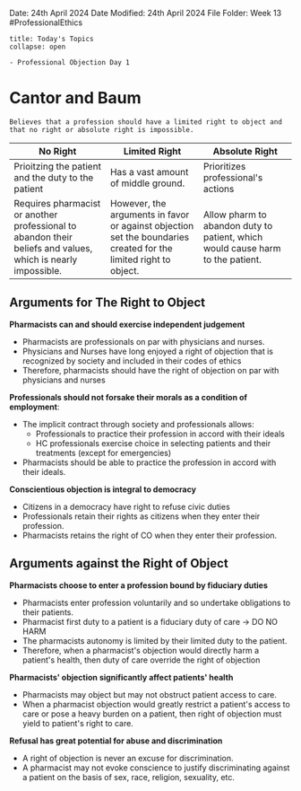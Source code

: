 Date: 24th April 2024
Date Modified: 24th April 2024
File Folder: Week 13
#ProfessionalEthics

```ad-abstract
title: Today's Topics
collapse: open

- Professional Objection Day 1

```

# Cantor and Baum

```ad-summary
Believes that a profession should have a limited right to object and that no right or absolute right is impossible.
```

| No Right                                                                                                     | Limited Right                                                                                                    | Absolute Right                                                                 |
| ------------------------------------------------------------------------------------------------------------ | ---------------------------------------------------------------------------------------------------------------- | ------------------------------------------------------------------------------ |
| Prioitzing the patient and the duty to the patient                                                           | Has a vast amount of middle ground.                                                                              | Prioritizes professional's actions                                             |
| Requires pharmacist or another professional to abandon their beliefs and values, which is nearly impossible. | However, the arguments in favor or against objection set the boundaries created for the limited right to object. | Allow pharm to abandon duty to patient, which would cause harm to the patient. |
## Arguments for The Right to Object

**Pharmacists can and should exercise independent judgement**
- Pharmacists are professionals on par with physicians and nurses.
- Physicians and Nurses have long enjoyed a right of objection that is recognized by society and included in their codes of ethics
- Therefore, pharmacists should have the right of objection on par with physicians and nurses

**Professionals should not forsake their morals as a condition of employment**:
 - The implicit contract through society and professionals allows:
	 - Professionals to practice their profession in accord with their ideals
	 - HC professionals exercise choice in selecting patients and their treatments (except for emergencies)
- Pharmacists should be able to practice the profession in accord with their ideals.

**Conscientious objection is integral to democracy**
- Citizens in a democracy have right to refuse civic duties
- Professionals retain their rights as citizens when they enter their profession.
- Pharmacists retains the right of CO when they enter their profession.

## Arguments against the Right of Object

**Pharmacists choose to enter a profession bound by fiduciary duties**
- Pharmacists enter profession voluntarily and so undertake obligations to their patients.
- Pharmacist first duty to a patient is a fiduciary duty of care $\rightarrow$ DO NO HARM
- The pharmacists autonomy is limited by their limited duty to the patient.
- Therefore, when a pharmacist's objection would directly harm a patient's health, then duty of care override the right of objection

**Pharmacists' objection significantly affect patients' health**
- Pharmacists may object but may not obstruct patient access to care.
- When a pharmacist objection would greatly restrict a patient's access to care or pose a heavy burden on a patient, then right of objection must yield to patient's right to care.

**Refusal has great potential for abuse and discrimination**
- A right of objection is never an excuse for discrimination.
- A pharmacist may not evoke conscience to justify discriminating against a patient on the basis of sex, race, religion, sexuality, etc.